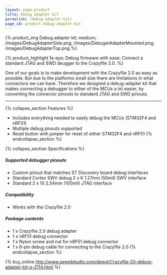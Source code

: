 ```yaml
---
layout: page-product
title: Debug adapter kit
permalink: /debug-adapter-kit/
page_id: product-debug-adapter-kit
---
```


{% product_img Debug adapter kit; medium;
/images/DebugAdapterSide.png;
/images/DebugerAdapterMounted.png;
/images/DebugAdapterTop.png
%}
     
{% product_highlight 
fa-eye;
Debug firmware with ease;
Connect a standard JTAG and SWD deugger to the Crazyflie 2.0.
%}

One of our goals is to make development with the Crazyflie 2.0 as easy
as possible. But due to the platforms small size there are limitations
in what connectors we can have. Therefore we designed a debug-adapter
kit that makes connecting a debugger to either of the MCUs a lot
easier, by converting the connector pinouts to standard JTAG and SWD
pinouts.

---

{% collapse_section Features %}
* Includes everything needed to easily debug the MCUs (STM32F4 and nRF51)
* Multiple debug pinouts supported
* Reset button with jumper for reset of either STM32F4 and nRF51
{% endcollapse_section %}

{% collapse_section Specifications %}
##### Supported debugger pinouts

* Custom pinout that matches ST Discovery board debug interfaces
* Standard Cortex SWV debug 2 x 6 1.27mm (50mil) SWV interface
* Standard 2 x 10 2.54mm (100mil) JTAG interface

##### Compatibility

* Works with the Crazyflie 2.0

##### Package contents

* 1 x Crazyflie 2.0 debug adapter
* 1 x nRF51 debug connector
* 1 x Nylon screw and nut for nRF51 debug connector
* 1 x 6-pin debug cable for connecting to the Crazyflie 2.0
{% endcollapse_section %}

{% buy_online http://www.seeedstudio.com/depot/Crazyflie-20-debug-adapter-kit-p-2114.html %}
